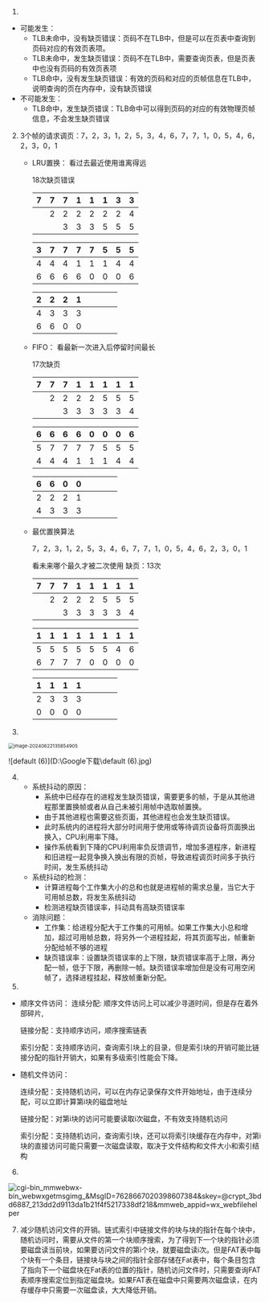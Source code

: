 1. 

   * 可能发生：
     * TLB未命中，没有缺页错误：页码不在TLB中，但是可以在页表中查询到页码对应的有效页表项。
     * TLB未命中，发生缺页错误：页码不在TLB中，需要查询页表，但是页表中也没有页码的有效页表项
     * TLB命中，没有发生缺页错误：有效的页码和对应的页帧信息在TLB中，说明查询的页在内存中，没有缺页错误
   * 不可能发生：
     * TLB命中，发生缺页错误：TLB命中可以得到页码的对应的有效物理页帧信息，不会发生缺页错误

2. 3个帧的请求调页：7，2，3，1，2，5，3，4，6，7，7，1，0，5，4，6，2，3，0，1

   * LRU置换：
     看过去最近使用谁离得远

     18次缺页错误

     | 7    | 7    | 7    | 1    | 1    | 1    | 3    | 3    |
     | ---- | ---- | ---- | ---- | ---- | ---- | ---- | ---- |
     |      | 2    | 2    | 2    | 2    | 2    | 2    | 4    |
     |      |      | 3    | 3    | 3    | 5    | 5    | 5    |

     | 3    | 7    | 7    | 7    | 7    | 5    | 5    | 5    |
     | ---- | ---- | ---- | ---- | ---- | ---- | ---- | ---- |
     | 4    | 4    | 4    | 1    | 1    | 1    | 4    | 4    |
     | 6    | 6    | 6    | 6    | 0    | 0    | 0    | 6    |

     | 2    | 2    | 2    | 1    |      |      |      |      |
     | ---- | ---- | ---- | ---- | ---- | ---- | ---- | ---- |
     | 4    | 3    | 3    | 3    |      |      |      |      |
     | 6    | 6    | 0    | 0    |      |      |      |      |

   * FIFO：
     看最新一次进入后停留时间最长

     17次缺页

     | 7    | 7    | 7    | 1    | 1    | 1    | 1    | 1    |
     | ---- | ---- | ---- | ---- | ---- | ---- | ---- | ---- |
     |      | 2    | 2    | 2    | 2    | 5    | 5    | 5    |
     |      |      | 3    | 3    | 3    | 3    | 3    | 4    |

     | 6    | 6    | 6    | 6    | 0    | 0    | 0    | 6    |
     | ---- | ---- | ---- | ---- | ---- | ---- | ---- | ---- |
     | 5    | 7    | 7    | 7    | 7    | 5    | 5    | 5    |
     | 4    | 4    | 4    | 1    | 1    | 1    | 4    | 4    |

     | 6    | 6    | 0    | 0    |      |      |      |      |
     | ---- | ---- | ---- | ---- | ---- | ---- | ---- | ---- |
     | 2    | 2    | 2    | 1    |      |      |      |      |
     | 4    | 3    | 3    | 3    |      |      |      |      |

   * 最优置换算法

     7，2，3，1，2，5，3，4，6，7，7，1，0，5，4，6，2，3，0，1

     看未来哪个最久才被二次使用
     缺页：13次

     | 7    | 7    | 7    | 1    | 1    | 1    | 1    | 1    |
     | ---- | ---- | ---- | ---- | ---- | ---- | ---- | ---- |
     |      | 2    | 2    | 2    | 2    | 5    | 5    | 5    |
     |      |      | 3    | 3    | 3    | 3    | 3    | 4    |

     | 1    | 1    | 1    | 1    | 1    | 1    | 1    | 1    |
     | ---- | ---- | ---- | ---- | ---- | ---- | ---- | ---- |
     | 5    | 5    | 5    | 5    | 5    | 5    | 4    | 6    |
     | 6    | 7    | 7    | 7    | 0    | 0    | 0    | 0    |

     | 1    | 1    | 1    | 1    |      |      |      |      |
     | ---- | ---- | ---- | ---- | ---- | ---- | ---- | ---- |
     | 2    | 3    | 3    | 3    |      |      |      |      |
     | 0    | 0    | 0    | 0    |      |      |      |      |

3.  

   <img src="C:\Users\丁晓琪\AppData\Roaming\Typora\typora-user-images\image-20240622135854905.png" alt="image-20240622135854905" style="zoom:67%;" />

![default (6)](D:\Google下载\default (6).jpg)



4. 
   * 系统抖动的原因：
     * 系统中已经存在的进程发生缺页错误，需要更多的帧，于是从其他进程那里置换帧或者从自己未被引用帧中选取帧置换。
     * 由于其他进程也需要这些页面，其他进程也会发生缺页错误。
     * 此时系统内的进程将大部分时间用于使用或等待调页设备将页面换出换入，CPU利用率下降。
     * 操作系统看到下降的CPU利用率负反馈调节，增加多道程序，新进程和旧进程一起竞争换入换出有限的页帧，导致进程调页时间多于执行时间，发生系统抖动
   * 系统抖动的检测：
     * 计算进程每个工作集大小的总和也就是进程帧的需求总量，当它大于可用帧总数，将发生系统抖动
     * 检测进程缺页错误率，抖动具有高缺页错误率
   * 消除问题：
     * 工作集：给进程分配大于工作集的可用帧。如果工作集大小总和增加，超过可用帧总数，将另外一个进程挂起，将其页面写出，帧重新分配给帧不够的进程
     * 缺页错误率：设置缺页错误率的上下限，缺页错误率高于上限，再分配一帧，低于下限，再删除一帧。缺页错误率增加但是没有可用空闲帧了，选择进程挂起，释放帧重新分配。

5. 

   * 顺序文件访问： 
      连续分配:   顺序文件访问上可以减少寻道时间，但是存在着外部碎片,
     
     链接分配：支持顺序访问，顺序搜索链表

     索引分配：支持顺序访问，查询索引块上的目录，但是索引块的开销可能比链接分配的指针开销大，如果有多级索引性能会下降。

   * 随机文件访问：
     
       连续分配：支持随机访问，可以在内存记录保存文件开始地址，由于连续分配，可以立即计算第i块的磁盘地址
       
       链接分配：对第i块的访问可能要读取i次磁盘，不有效支持随机访问
       
       索引分配：支持随机访问，查询索引块，还可以将索引块缓存在内存中，对第i块的直接访问可能只需要一次磁盘读取，取决于文件结构和文件大小和索引结构
   

6. 

![_cgi-bin_mmwebwx-bin_webwxgetmsgimg__&MsgID=7628667020398607384&skey=@crypt_3bdd6887_213dd2d9113da1b21f4f5217338df218&mmweb_appid=wx_webfilehelper](D:\Google下载\_cgi-bin_mmwebwx-bin_webwxgetmsgimg__&MsgID=7628667020398607384&skey=@crypt_3bdd6887_213dd2d9113da1b21f4f5217338df218&mmweb_appid=wx_webfilehelper.jpg)

7. 减少随机访问文件的开销。链式索引中链接文件的块与块的指针在每个块中，随机访问时，需要从文件的第一个块顺序搜索，为了得到下一个块的指针必须要磁盘读当前块，如果要访问文件的第i个块，就要磁盘读i次。但是FAT表中每个块有一个条目，链接块与块之间的指针全部存储在Fat表中，每个条目包含了指向下一个磁盘块在Fat表的位置的指针，随机访问文件时，只需要查询FAT表顺序搜索定位到指定磁盘块。如果FAT表在磁盘中只需要两次磁盘读，在内存缓存中只需要一次磁盘读，大大降低开销。